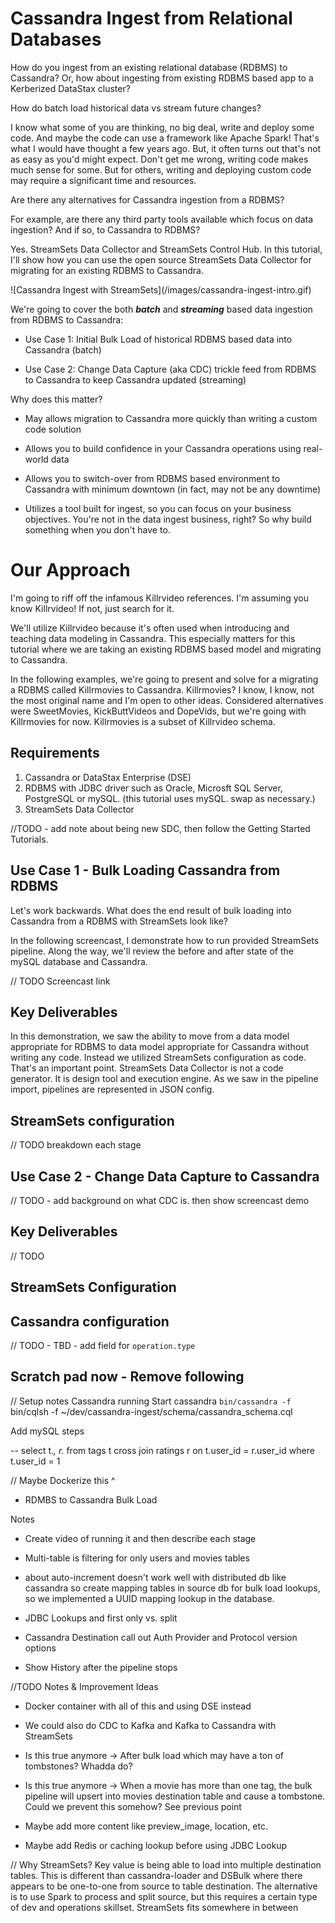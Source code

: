# Cassandra Ingest from Relational Databases

How do you ingest from an existing relational database (RDBMS) to Cassandra?  Or, how about ingesting from existing RDBMS based app to a Kerberized DataStax cluster?  

How do batch load historical data vs stream future changes?

I know what some of you are thinking, no big deal, write and deploy some code.  And maybe the code can use a framework like Apache Spark!  That's what I would have thought a few years ago. But, it often turns out that's not as easy as you'd might expect.  Don't get me wrong, writing code makes much sense for some.  But for others, writing and deploying custom code may require a significant time and resources.  

Are there any alternatives for Cassandra ingestion from a RDBMS?

For example, are there any third party tools available which focus on data ingestion?  And if so,  to Cassandra to RDBMS?  

Yes.  StreamSets Data Collector and StreamSets Control Hub.  In this tutorial, I'll show how you can use the open source StreamSets Data Collector for migrating for an existing RDBMS to Cassandra.


<todo insert screenshot or animated gif>
![Cassandra Ingest with StreamSets](/images/cassandra-ingest-intro.gif)

We're going to cover the both **_batch_** and **_streaming_** based  data ingestion from RDBMS to Cassandra:

* Use Case 1: Initial Bulk Load of historical RDBMS based data into Cassandra (batch)

* Use Case 2: Change Data Capture (aka CDC) trickle feed from RDBMS to Cassandra to keep Cassandra updated (streaming)

Why does this matter?

* May allows migration to Cassandra more quickly than writing a custom code solution

* Allows you to build confidence in your Cassandra operations using real-world data

* Allows you to switch-over from RDBMS based environment to Cassandra with minimum downtown (in fact, may not be any downtime)

* Utilizes a tool built for ingest, so you can focus on your business objectives.  You're not in the data ingest business, right?  So why build something when you don't have to.


# Our Approach

I'm going to riff off the infamous Killrvideo references.  I'm assuming you know Killrvideo!  If not, just search for it.  

We'll utilize Killrvideo because it's often used when introducing and teaching data modeling in Cassandra.  This especially matters for this tutorial where we are taking an existing RDBMS based model and migrating to Cassandra.  

In the following examples, we're going to present and solve for a migrating a RDBMS called Killrmovies to Cassandra.  Killrmovies?  I know, I know, not the most original name and I'm open to other ideas.  Considered alternatives were SweetMovies, KickButtVideos and DopeVids, but we're going with Killrmovies for now.  Killrmovies is a subset of Killrvideo schema.   


## Requirements

1. Cassandra or DataStax Enterprise (DSE)
2. RDBMS with JDBC driver such as Oracle, Microsft SQL Server, PostgreSQL or mySQL.  (this tutorial uses mySQL.  swap as necessary.)
3. StreamSets Data Collector

//TODO - add note about being new SDC, then follow the Getting Started Tutorials.

## Use Case 1 - Bulk Loading Cassandra from RDBMS

Let's work backwards.  What does the end result of bulk loading into Cassandra from a RDBMS with StreamSets look like?

In the following screencast, I demonstrate how to run provided StreamSets pipeline.  Along the way, we'll review the before and after state of the mySQL database and Cassandra.

// TODO Screencast link


## Key Deliverables

In this demonstration, we saw the ability to move from a data model appropriate for RDBMS to data model appropriate for Cassandra without writing any code. Instead we utilized StreamSets configuration as code.  That's an important point.  StreamSets Data Collector is not a code generator.  It is design tool and execution engine.  As we saw in the pipeline import, pipelines are represented in JSON config.  

## StreamSets configuration
// TODO breakdown each stage








## Use Case 2 - Change Data Capture to Cassandra

// TODO - add background on what CDC is.  then show screencast demo

## Key Deliverables

// TODO

## StreamSets Configuration

## Cassandra configuration
// TODO - TBD - add field for `operation.type`






## Scratch pad now - Remove following

// Setup notes
Cassandra running
Start cassandra `bin/cassandra -f`
bin/cqlsh -f ~/dev/cassandra-ingest/schema/cassandra_schema.cql

Add mySQL steps

-- select t.*, r.* from tags t cross join ratings r on t.user_id = r.user_id where t.user_id = 1

// Maybe Dockerize this ^

* RDMBS to Cassandra Bulk Load

Notes
* Create video of running it and then describe each stage

* Multi-table is filtering for only users and movies tables

* about auto-increment doesn't work well with distributed db like cassandra so create mapping tables in source db for bulk load lookups, so we implemented a UUID mapping lookup in the database.

* JDBC Lookups and first only vs. split

* Cassandra Destination call out Auth Provider and Protocol version options

* Show History after the pipeline stops




//TODO Notes & Improvement Ideas

* Docker container with all of this and using DSE instead

* We could also do CDC to Kafka and Kafka to Cassandra with StreamSets

* Is this true anymore -> After bulk load which may have a ton of tombstones?  Whadda do?

* Is this true anymore -> When a movie has more than one tag, the bulk pipeline will upsert into movies destination table and cause a tombstone.  Could we prevent this somehow?  See previous point


* Maybe add more content like preview_image, location, etc.

* Maybe add Redis or caching lookup before using JDBC Lookup



// Why StreamSets?
Key value is being able to load into multiple destination tables.  This is different than cassandra-loader and DSBulk where there appears to be one-to-one from source to table destination.  The alternative is to use Spark to process and split source, but this requires a certain type of dev and operations skillset.  StreamSets fits somewhere in between

